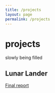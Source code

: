 ```yaml
---
title: /projects
layout: page
permalink: /projects
---
```


# projects

slowly being filled

## Lunar Lander
[Final report](https://wesleyliao.github.io/wesleyliao.github.io/docs/rl_project2.pdf)